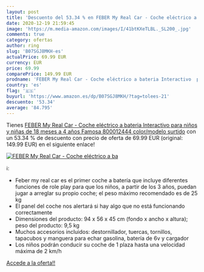 ```yaml
---
layout: post
title: 'Descuento del 53.34 % en FEBER My Real Car - Coche eléctrico a ba'
date: 2020-12-19 21:59:45
image: 'https://m.media-amazon.com/images/I/41btKXeTLBL._SL200_.jpg'
comments: true
category: ofertas
author: ring
slug: 'B07SGJ8MKH-es'
actualPrice: 69.99 EUR
currency: EUR
price: 69.99
comparePrice: 149.99 EUR
prodname: 'FEBER My Real Car - Coche eléctrico a bateria Interactivo  para niños y niñas de 18 meses a 4 años  Famosa 800012444    color/modelo surtido'
country: 'es'
flag: '🇪🇸'
buyurl: 'https://www.amazon.es/dp/B07SGJ8MKH/?tag=tolees-21'
descuento: '53.34'
average: '84.795'
---
```


Tienes [FEBER My Real Car - Coche eléctrico a bateria Interactivo  para niños y niñas de 18 meses a 4 años  Famosa 800012444    color/modelo surtido](https://www.amazon.es/dp/B07SGJ8MKH/?tag=tolees-21) con un 53.34 % de descuento con precio de oferta de 69.99 EUR (original: 149.99 EUR) en el siguiente enlace!

[![FEBER My Real Car - Coche eléctrico a ba](https://m.media-amazon.com/images/I/41btKXeTLBL._SL200_.jpg)](https://www.amazon.es/dp/B07SGJ8MKH/?tag=tolees-21)

ℹ️:

- Feber my real car es el primer coche a batería que incluye diferentes funciones de role play para que los niños, a partir de los 3 años, puedan jugar a arreglar su propio coche; el peso máximo recomendado es de 25 kg
- El panel del coche nos alertará si hay algo que no está funcionando correctamente
- Dimensiones del producto: 94 x 56 x 45 cm (fondo x ancho x altura); peso del producto: 9,5 kg
- Muchos accesorios incluidos: destornillador, tuercas, tornillos, tapacubos y manguera para echar gasolina, batería de 6v y cargador
- Los niños podrán conducir su coche de 1 plaza hasta una velocidad máxima de 2 km/h

[Accede a la oferta!!](https://www.amazon.es/dp/B07SGJ8MKH/?tag=tolees-21)
